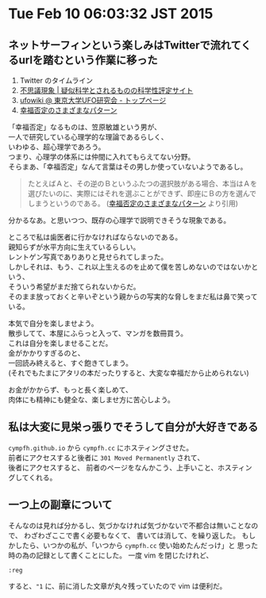 Tue Feb 10 06:03:32 JST 2015
===

## ネットサーフィンという楽しみはTwitterで流れてくるurlを踏むという作業に移った

1. Twitter のタイムライン
1. [不思議現象 | 疑似科学とされるものの科学性評定サイト](http://www.sciencecomlabo.jp/supernatural_power/)
1. [ufowiki @ 東京大学UFO研究会 - トップページ](http://www50.atwiki.jp/ufowiki/)
1. [幸福否定のさまざまなパターン](http://www.02.246.ne.jp/~kasahara/psycho/denialofhappiness1.html)

「幸福否定」なるものは、笠原敏雄という男が、  
一人で研究している心理学的な理論であるらしく、  
いわゆる、超心理学であろう。  
つまり、心理学の体系には仲間に入れてもらえてない分野。  
そらまあ、「幸福否定」なんて言葉はその男しか使っていないようであるし。  

> たとえばＡと、その逆のＢというふたつの選択肢がある場合、本当はＡを選びたいのに、実際にはそれを選ぶことができず、即座にＢの方を選んでしまうというのである。
([幸福否定のさまざまなパターン](http://www.02.246.ne.jp/~kasahara/psycho/denialofhappiness1.html) より引用)

分かるなあ。と思いつつ、既存の心理学で説明できそうな現象である。

ところで私は歯医者に行かなければならないのである。  
親知らずが水平方向に生えているらしい。  
レントゲン写真でありありと見せられてしまった。  
しかしそれは、もう、これ以上生えるのを止めて僕を苦しめないのではないかという、  
そういう希望がまだ捨てられないからだ。  
そのまま放っておくと辛いぞという親からの写実的な脅しをまだ私は鼻で笑っている。

本気で自分を楽しませよう。  
散歩してて、本屋にふらっと入って、マンガを数冊買う。  
これは自分を楽しませることだ。  
金がかかりすぎるのと、  
一回読み終えると、すぐ飽きてしまう。  
(それでもたまにアタリの本だったりすると、大変な幸福だから止められない)

お金がかからず、もっと長く楽しめて、  
肉体にも精神にも健全な、楽しませ方に苦心しよう。

## 私は大変に見栄っ張りでそうして自分が大好きである

`cympfh.github.io` から `cympfh.cc` にホスティングさせた。  
前者にアクセスすると後者に
`301 Moved Permanently`
されて、  
後者にアクセスすると、
前者のページをなんかこう、上手いこと、ホスティングしてくれる。

## 一つ上の副章について

そんなのは見れば分かるし、気づかなければ気づかないで不都合は無いことなので、
わざわざここで書く必要もなくて、
書いては消して、を繰り返した。
もしかしたら、いつかの私が、「いつから `cympfh.cc` 使い始めたんだっけ」と
思った時の為の記録として書くことにした。
一度 vim を閉じたけれど、

```vim
:reg
```

すると、`"1` に、前に消した文章が丸々残っていたので vim は便利だ。


